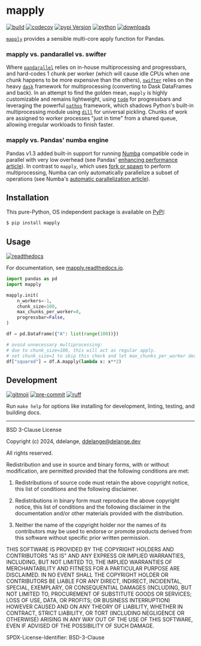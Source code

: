 # mapply

[![build](https://img.shields.io/github/actions/workflow/status/ddelange/mapply/CI.yml?branch=master&logo=github&cacheSeconds=86400)](https://github.com/ddelange/mapply/actions?query=branch%3Amaster)
[![codecov](https://img.shields.io/codecov/c/github/ddelange/mapply/master?logo=codecov&logoColor=white)](https://codecov.io/gh/ddelange/mapply)
[![pypi Version](https://img.shields.io/pypi/v/mapply.svg?logo=pypi&logoColor=white)](https://pypi.org/project/mapply/)
[![python](https://img.shields.io/pypi/pyversions/mapply.svg?logo=python&logoColor=white)](https://pypi.org/project/mapply/)
[![downloads](https://static.pepy.tech/badge/mapply)](https://pypistats.org/packages/mapply)

[`mapply`](https://github.com/ddelange/mapply) provides a sensible multi-core apply function for Pandas.

### mapply vs. pandarallel vs. swifter

Where [`pandarallel`](https://pypi.org/project/pandarallel) relies on in-house multiprocessing and progressbars, and hard-codes 1 chunk per worker (which will cause idle CPUs when one chunk happens to be more expensive than the others), [`swifter`](https://pypi.org/project/swifter) relies on the heavy [`dask`](https://pypi.org/project/dask) framework for multiprocessing (converting to Dask DataFrames and back). In an attempt to find the golden mean, `mapply` is highly customizable and remains lightweight, using [`tqdm`](https://pypi.org/project/tqdm) for progressbars and leveraging the powerful [`pathos`](https://pypi.org/project/pathos) framework, which shadows Python's built-in multiprocessing module using [`dill`](https://pypi.org/project/dill) for universal pickling. Chunks of work are assigned to worker processes "just in time" from a shared queue, allowing irregular workloads to finish faster.

### mapply vs. Pandas' numba engine

Pandas v1.3 added built-in support for running [Numba](https://pypi.org/project/numba/) compatible code in parallel with very low overhead (see Pandas' [enhancing performance article](https://pandas.pydata.org/pandas-docs/stable/user_guide/enhancingperf.html#numba-jit-compilation)). In contrast to `mapply`, which uses [fork or spawn](https://github.com/ddelange/mapply/blob/0.1.30/src/mapply/parallel.py#L79-L80) to perform multiprocessing, Numba can only automatically parallelize a subset of operations (see Numba's [automatic parallelization article](https://numba.readthedocs.io/en/stable/user/parallel.html#numba-parallel)).


## Installation

This pure-Python, OS independent package is available on [PyPI](https://pypi.org/project/mapply):

```sh
$ pip install mapply
```


## Usage

[![readthedocs](https://readthedocs.org/projects/mapply/badge/?version=latest)](https://mapply.readthedocs.io)

For documentation, see [mapply.readthedocs.io](https://mapply.readthedocs.io/en/stable/_code_reference/mapply.html).

```py
import pandas as pd
import mapply

mapply.init(
    n_workers=-1,
    chunk_size=100,
    max_chunks_per_worker=8,
    progressbar=False,
)

df = pd.DataFrame({"A": list(range(100))})

# avoid unnecessary multiprocessing:
# due to chunk_size=100, this will act as regular apply.
# set chunk_size=1 to skip this check and let max_chunks_per_worker decide.
df["squared"] = df.A.mapply(lambda x: x**2)
```


## Development

[![gitmoji](https://img.shields.io/badge/gitmoji-%20%F0%9F%98%9C%20%F0%9F%98%8D-ffdd67)](https://github.com/carloscuesta/gitmoji-cli)
[![pre-commit](https://img.shields.io/badge/pre--commit-enabled-brightgreen?logo=pre-commit&logoColor=white)](https://github.com/pre-commit/pre-commit)
[![ruff](https://img.shields.io/endpoint?url=https://raw.githubusercontent.com/astral-sh/ruff/main/assets/badge/v2.json)](https://github.com/astral-sh/ruff)

Run `make help` for options like installing for development, linting, testing, and building docs.

-----

BSD 3-Clause License

Copyright (c) 2024, ddelange, <ddelange@delange.dev>

All rights reserved.

Redistribution and use in source and binary forms, with or without
modification, are permitted provided that the following conditions are met:

1. Redistributions of source code must retain the above copyright notice, this
   list of conditions and the following disclaimer.

2. Redistributions in binary form must reproduce the above copyright notice,
   this list of conditions and the following disclaimer in the documentation
   and/or other materials provided with the distribution.

3. Neither the name of the copyright holder nor the names of its
   contributors may be used to endorse or promote products derived from
   this software without specific prior written permission.

THIS SOFTWARE IS PROVIDED BY THE COPYRIGHT HOLDERS AND CONTRIBUTORS "AS IS"
AND ANY EXPRESS OR IMPLIED WARRANTIES, INCLUDING, BUT NOT LIMITED TO, THE
IMPLIED WARRANTIES OF MERCHANTABILITY AND FITNESS FOR A PARTICULAR PURPOSE ARE
DISCLAIMED. IN NO EVENT SHALL THE COPYRIGHT HOLDER OR CONTRIBUTORS BE LIABLE
FOR ANY DIRECT, INDIRECT, INCIDENTAL, SPECIAL, EXEMPLARY, OR CONSEQUENTIAL
DAMAGES (INCLUDING, BUT NOT LIMITED TO, PROCUREMENT OF SUBSTITUTE GOODS OR
SERVICES; LOSS OF USE, DATA, OR PROFITS; OR BUSINESS INTERRUPTION) HOWEVER
CAUSED AND ON ANY THEORY OF LIABILITY, WHETHER IN CONTRACT, STRICT LIABILITY,
OR TORT (INCLUDING NEGLIGENCE OR OTHERWISE) ARISING IN ANY WAY OUT OF THE USE
OF THIS SOFTWARE, EVEN IF ADVISED OF THE POSSIBILITY OF SUCH DAMAGE.

SPDX-License-Identifier: BSD-3-Clause
